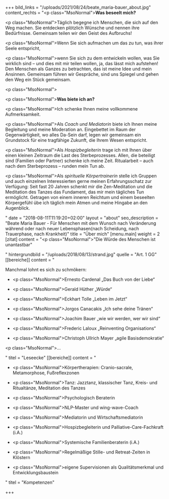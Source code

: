 +++
bild_links = "/uploads/2021/08/24/beate_maria-bauer_about.jpg"
content_rechts = "<p class=\"MsoNormal\"><strong>Was beseelt mich?</strong></p><p class=\"MsoNormal\">Täglich begegne ich Menschen, die sich auf den Weg machen. Sie entdecken plötzlich Wünsche und nennen ihre Bedürfnisse. Gemeinsam teilen wir den Geist des Aufbruchs!</p><p class=\"MsoNormal\">Wenn Sie sich aufmachen um das zu tun, was ihrer Seele entspricht,</p><p class=\"MsoNormal\">wenn Sie sich zu dem entwickeln wollen, was Sie wirklich sind – und dies mit mir teilen wollen, ja, das lässt mich aufstehen! Den Menschen als Ganzes zu betrachten, das ist meine Idee und mein Ansinnen. Gemeinsam führen wir Gespräche, sind uns Spiegel und gehen den Weg ein Stück gemeinsam.</p><p class=\"MsoNormal\"></p><p class=\"MsoNormal\"><strong>Was biete ich an?</strong></p><p class=\"MsoNormal\">Ich schenke Ihnen meine vollkommene Aufmerksamkeit.</p><p class=\"MsoNormal\">Als <em>Coach und Mediatorin </em>biete ich Ihnen meine Begleitung und meine Moderation an. Eingebettet im Raum der Gegenwärtigkeit, wo alles Da-Sein darf, legen wir gemeinsam ein Grundstock für eine tragfähige Zukunft, die Ihrem Wesen entspricht.</p><p class=\"MsoNormal\">Als <em>Hospizbegleiterin</em> trage ich mit Ihnen über einen kleinen Zeitraum die Last des Sterbeprozesses. Allen, die beteiligt sind (Familien oder Partner) schenke ich meine Zeit. Ritualarbeit – auch nach dem Sterbeprozess – runden mein Tun ab.</p><p class=\"MsoNormal\">Als <em>spirituelle Körpertrainerin</em> stelle ich Gruppen und auch einzelnen Interessierten gerne meinen Erfahrungsschatz zur Verfügung: Seit fast 20 Jahren schenkt mir die Zen-Meditation und die Meditation des Tanzes das Fundament, das mir mein tägliches Tun ermöglicht. Getragen von einem inneren Reichtum und einem beseelten Körpergefühl übe ich täglich mein Atmen und meine Hingabe an den Augenblick.</p>"
date = "2018-08-11T11:19:20+02:00"
layout = "about"
seo_description = "Beate Maria Bauer - Für Menschen mit dem Wunsch nach Veränderung während oder nach neuer Lebensphasen(nach Scheidung, nach Trauerphase, nach Krankheit)"
title = "Über mich"
[menu.main]
weight = 2
[zitat]
content = "<p class=\"MsoNormal\">\"Die Würde des Menschen ist unantastbar\" </p>"
hintergrundbild = "/uploads/2018/08/13/strand.jpg"
quelle = "Art. 1 GG"
[[bereiche]]
content = "<p>Manchmal lohnt es sich zu schmökern:</p><ul><li><p class=\"MsoNormal\">Ernesto Cardenal „Das Buch von der Liebe“</p></li><li><p class=\"MsoNormal\">Gerald Hüther „Würde“</p></li><li><p class=\"MsoNormal\">Eckhart Tolle „Leben im Jetzt“</p></li><li><p class=\"MsoNormal\">Jorgos Canacakis „Ich sehe deine Tränen“</p></li><li><p class=\"MsoNormal\">Joachim Bauer „wie wir werden, wer wir sind“</p></li><li><p class=\"MsoNormal\">Frederic Laloux „Reinventing Organisations“</p></li><li><p class=\"MsoNormal\">Christoph Ullrich Mayer „agile Basisdemokratie“</p></li></ul><p class=\"MsoNormal\">…</p>"
titel = "Leseecke"
[[bereiche]]
content = "<ul><li><p class=\"MsoNormal\">Körpertherapien: Cranio-sacrale, Metamorphose, Fußreflexzonen</p></li><li><p class=\"MsoNormal\">Tanz: Jazztanz, klassischer Tanz, Kreis- und Ritualtänze, Meditation des Tanzes</p></li><li><p class=\"MsoNormal\">Psychologisch Beraterin</p></li><li><p class=\"MsoNormal\">NLP-Master und wing-wave-Coach</p></li><li><p class=\"MsoNormal\">Mediatorin und Wirtschaftsmediatorin</p></li><li><p class=\"MsoNormal\">Hospizbegleiterin und Palliative-Care-Fachkraft (i.A.)</p></li><li><p class=\"MsoNormal\">Systemische Familienberaterin (i.A.)</p></li><li><p class=\"MsoNormal\">Regelmäßige Stille- und Retreat-Zeiten in Klöstern</p></li><li><p class=\"MsoNormal\">eigene Supervisionen als Qualitätsmerkmal und Entwicklungsbaustein</p></li></ul>"
titel = "Kompetenzen"

+++
